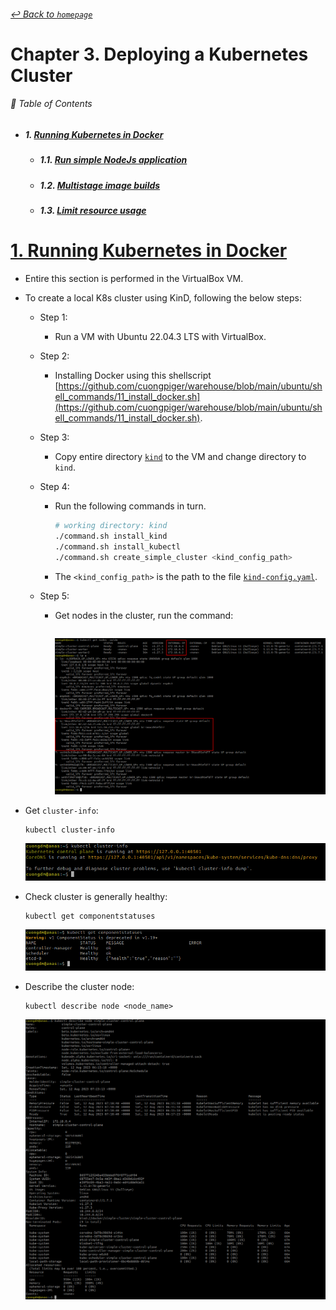 ###### [_↩ Back to `homepage`_](./../../README.md)

# Chapter 3. Deploying a Kubernetes Cluster

###### 🌈 Table of Contents
  - ##### 1. [Running Kubernetes in Docker](#1-running-kubernetes-in-docker-1)
    - ##### 1.1. [Run simple NodeJs application](#11-run-simple-nodejs-application-1)
    - ##### 1.2. [Multistage image builds](#12-multistage-image-builds-1)
    - ##### 1.3. [Limit resource usage](#13-limit-resource-usage-1)

# [1. Running Kubernetes in Docker](#1-running-kubernetes-in-docker)
- Entire this section is performed in the VirtualBox VM.
- To create a local K8s cluster using KinD, following the below steps:
  - Step 1:
    - Run a VM with Ubuntu 22.04.3 LTS with VirtualBox.
  
  - Step 2:
    - Installing Docker using this shellscript [https://github.com/cuongpiger/warehouse/blob/main/ubuntu/shell_commands/11_install_docker.sh](https://github.com/cuongpiger/warehouse/blob/main/ubuntu/shell_commands/11_install_docker.sh).
    
  - Step 3:
    - Copy entire directory [`kind`](./../../resources/chap03/kind) to the VM and change directory to `kind`.

  - Step 4:
    - Run the following commands in turn.
      ```bash
      # working directory: kind
      ./command.sh install_kind
      ./command.sh install_kubectl
      ./command.sh create_simple_cluster <kind_config_path>
      ```
    - The `<kind_config_path>` is the path to the file [`kind-config.yaml`](./../../resources/chap03/kind/kind-config.yaml).

  - Step 5:
    - Get nodes in the cluster, run the command:
      ```bash

      ```
      ![](./img/01_.png)

- Get `cluster-info`:
  ```bash=
  kubectl cluster-info
  ```
  ![](./img/02.png)

- Check cluster is generally healthy:
  ```bash=
  kubectl get componentstatuses
  ```
  ![](./img/03.png)

- Describe the cluster node:
  ```bash=
  kubectl describe node <node_name>
  ```
  ![](./img/04.png)
  